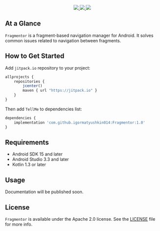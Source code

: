<p align="center">
  <a href="https://http://www.android.com">
		<img src="https://img.shields.io/badge/android-15-green.svg?style=flat">
	</a>
	<a href="https://jitpack.io/#igormatyushkin014/Fragmentor">
		<img src="https://jitpack.io/v/igormatyushkin014/Fragmentor.svg">
	</a>
	<a href="https://tldrlegal.com/license/apache-license-2.0-(apache-2.0)">
		<img src="https://img.shields.io/badge/License-Apache 2.0-blue.svg?style=flat">
	</a>
</p>

## At a Glance

`Fragmentor` is a fragment-based navigation manager for Android. It solves common issues related to navigation between fragments.

## How to Get Started

Add `jitpack.io` repository to your project:

```javascript
allprojects {
    repositories {
        jcenter()
        maven { url "https://jitpack.io" }
    }
}
```

Then add `TellMe` to dependencies list:

```javascript
dependencies {
    implementation 'com.github.igormatyushkin014:Fragmentor:1.0'
}
```

## Requirements

* Android SDK 15 and later
* Android Studio 3.3 and later
* Kotlin 1.3 or later

## Usage

Documentation will be published soon.

## License

`Fragmentor` is available under the Apache 2.0 license. See the [LICENSE](./LICENSE) file for more info.
